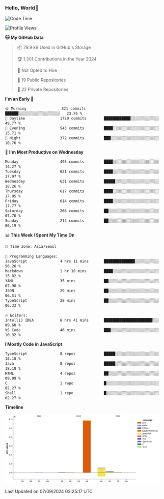 
### Hello, World🐤

<!--START_SECTION:waka-->
![Code Time](http://img.shields.io/badge/Code%20Time-621%20hrs%2023%20mins-blue)

![Profile Views](http://img.shields.io/badge/Profile%20Views-21-blue)

**🐱 My GitHub Data** 

> 📦 79.9 kB Used in GitHub's Storage 
 > 
> 🏆 1,301 Contributions in the Year 2024
 > 
> 🚫 Not Opted to Hire
 > 
> 📜 19 Public Repositories 
 > 
> 🔑 22 Private Repositories 
 > 
**I'm an Early 🐤** 

```text
🌞 Morning                821 commits         ██████░░░░░░░░░░░░░░░░░░░   23.76 % 
🌆 Daytime                1720 commits        ████████████░░░░░░░░░░░░░   49.77 % 
🌃 Evening                543 commits         ████░░░░░░░░░░░░░░░░░░░░░   15.71 % 
🌙 Night                  372 commits         ███░░░░░░░░░░░░░░░░░░░░░░   10.76 % 
```
📅 **I'm Most Productive on Wednesday** 

```text
Monday                   493 commits         ████░░░░░░░░░░░░░░░░░░░░░   14.27 % 
Tuesday                  621 commits         ████░░░░░░░░░░░░░░░░░░░░░   17.97 % 
Wednesday                631 commits         █████░░░░░░░░░░░░░░░░░░░░   18.26 % 
Thursday                 617 commits         ████░░░░░░░░░░░░░░░░░░░░░   17.85 % 
Friday                   614 commits         ████░░░░░░░░░░░░░░░░░░░░░   17.77 % 
Saturday                 266 commits         ██░░░░░░░░░░░░░░░░░░░░░░░   07.70 % 
Sunday                   214 commits         ██░░░░░░░░░░░░░░░░░░░░░░░   06.19 % 
```


📊 **This Week I Spent My Time On** 

```text
🕑︎ Time Zone: Asia/Seoul

💬 Programming Languages: 
JavaScript               4 hrs 11 mins       ██████████████░░░░░░░░░░░   56.26 % 
Markdown                 1 hr 10 mins        ████░░░░░░░░░░░░░░░░░░░░░   15.82 % 
YAML                     35 mins             ██░░░░░░░░░░░░░░░░░░░░░░░   07.98 % 
JSON                     29 mins             ██░░░░░░░░░░░░░░░░░░░░░░░   06.51 % 
TypeScript               28 mins             ██░░░░░░░░░░░░░░░░░░░░░░░   06.33 % 

🔥 Editors: 
IntelliJ IDEA            6 hrs 41 mins       ██████████████████████░░░   89.68 % 
VS Code                  46 mins             ███░░░░░░░░░░░░░░░░░░░░░░   10.32 % 
```

**I Mostly Code in JavaScript** 

```text
TypeScript               8 repos             █████░░░░░░░░░░░░░░░░░░░░   18.18 % 
Java                     8 repos             █████░░░░░░░░░░░░░░░░░░░░   18.18 % 
HTML                     4 repos             ██░░░░░░░░░░░░░░░░░░░░░░░   09.09 % 
C                        1 repo              █░░░░░░░░░░░░░░░░░░░░░░░░   02.27 % 
Shell                    1 repo              █░░░░░░░░░░░░░░░░░░░░░░░░   02.27 % 
```



**Timeline**

![Lines of Code chart](https://raw.githubusercontent.com/jilpoom/jilpoom/main/assets/bar_graph.png)


 Last Updated on 07/09/2024 03:25:17 UTC
<!--END_SECTION:waka-->
